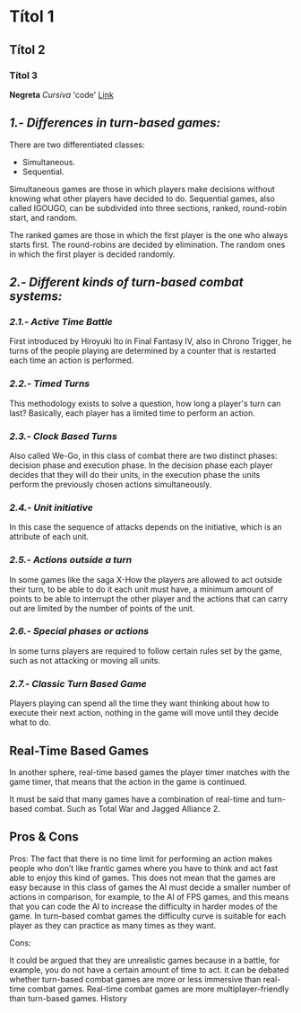 # Títol 1
## Títol 2
### Títol 3
**Negreta** _Cursiva_ 'code'
[Link](https://google.com)

## _1.- Differences in turn-based games:_

There are two differentiated classes:
- Simultaneous.
- Sequential.

Simultaneous games are those in which players make decisions without knowing what other players have decided to do.
Sequential games, also called IGOUGO, can be subdivided into three sections, ranked, round-robin start, and random.

The ranked games are those in which the first player is the one who always starts first.
The round-robins are decided by elimination.
The random ones in which the first player is decided randomly.

## _2.- Different kinds of turn-based combat systems:_

### _2.1.- Active Time Battle_
First introduced by Hiroyuki Ito in Final Fantasy IV, also in Chrono Trigger, he turns of the people playing are determined by
a counter that is restarted each time an action is performed.

### _2.2.- Timed Turns_
This methodology exists to solve a question, how long a player's turn can last? Basically, each player has a limited time to perform
an action.

### _2.3.- Clock Based Turns_
Also called We-Go, in this class of combat there are two distinct phases: decision phase and execution phase. In the decision phase each
player decides that they will do their units, in the execution phase the units perform the previously chosen actions simultaneously.

### _2.4.- Unit initiative_
In this case the sequence of attacks depends on the initiative, which is an attribute of each unit.

### _2.5.- Actions outside a turn_
In some games like the saga X-How the players are allowed to act outside their turn, to be able to do it each unit must have, a minimum
amount of points to be able to interrupt the other player and the actions that can carry out are limited by the number of points of the
unit.

### _2.6.- Special phases or actions_
In some turns players are required to follow certain rules set by the game, such as not attacking or moving all units.

### _2.7.- Classic Turn Based Game_
Players playing can spend all the time they want thinking about how to execute their next action, nothing in the game will move until
they decide what to do.

## Real-Time Based Games

In another sphere, real-time based games the player timer matches with the game timer, that means that the action in the game is
continued.

It must be said that many games have a combination of real-time and turn-based combat. Such as Total War and Jagged Alliance 2.

## Pros & Cons

Pros:
The fact that there is no time limit for performing an action makes people who don’t like frantic games where you have to think and act fast able to enjoy this kind of games.
This does not mean that the games are easy because in this class of games the AI must decide a smaller number of actions in comparison, for example, to the AI of FPS games, and this means that you can code the AI to increase the difficulty in harder modes of the game.
In turn-based combat games the difficulty curve is suitable for each player as they can practice as many times as they want.

Cons:

It could be argued that they are unrealistic games because in a battle, for example, you do not have a certain amount of time to act.
it can be debated whether turn-based combat games are more or less immersive than real-time combat games.
Real-time combat games are more multiplayer-friendly than turn-based games.
History
